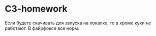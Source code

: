 # C3-homework

Если будете скачивать для запуска на локалке, то в хроме куки не работают. В файрфоксе все норм.
